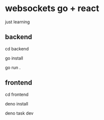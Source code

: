 # websockets go + react
just learning

## backend

cd backend

go install

go run .

## frontend

cd frontend

deno install

deno task dev



